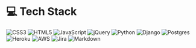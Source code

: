 # 💻 Tech Stack

![CSS3](https://img.shields.io/badge/CSS3-%231572B6.svg?style=flat&logo=css3&logoColor=white) ![HTML5](https://img.shields.io/badge/HTML5-%23E34F26.svg?style=flat&logo=html5&logoColor=white) ![JavaScript](https://img.shields.io/badge/javascript-%23323330.svg?style=flat&logo=JavaScript&logoColor=%23F7DF1E) ![jQuery](https://img.shields.io/badge/jQuery-%230769AD.svg?style=flat&logo=jquery&logoColor=white) ![Python](https://img.shields.io/badge/python-3670A0?style=flat&logo=Python&logoColor=ffdd54) ![Django](https://img.shields.io/badge/django-%23092E20.svg?style=flat&logo=Django&logoColor=white) ![Postgres](https://img.shields.io/badge/postgres-%23316192.svg?style=flat&logo=Postgresql&logoColor=white) ![Heroku](https://img.shields.io/badge/Heroku-%23430098.svg?style=flat&logo=heroku&logoColor=white) ![AWS](https://img.shields.io/badge/AWS-%23FF9900.svg?style=flat&logo=amazon-aws&logoColor=white) ![Jira](https://img.shields.io/badge/Jira-%230A0FFF.svg?style=flat&logo=jira&logoColor=white) ![Markdown](https://img.shields.io/badge/markdown-%23000000.svg?style=flat&logo=Markdown&logoColor=white)

<!--
**Ryael/ryael** is a ✨ _special_ ✨ repository because its `README.md` (this file) appears on your GitHub profile.

Here are some ideas to get you started:

- 🔭 I’m currently working on ...
- 🌱 I’m currently learning ...
- 👯 I’m looking to collaborate on ...
- 🤔 I’m looking for help with ...
- 💬 Ask me about ...
- 📫 How to reach me: ...
- 😄 Pronouns: ...
- ⚡ Fun fact: ...
-->
